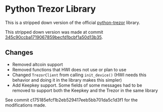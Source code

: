 # Python Trezor Library

This is a stripped down version of the official [python-trezor](https://github.com/trezor/trezor-firmware/tree/master/python) library.

This stripped down version was made at commit [345c90ccba1719067859becfd1bcbf1a50d13b35](https://github.com/trezor/trezor-firmware/commit/345c90ccba1719067859becfd1bcbf1a50d13b35).

## Changes

- Removed altcoin support
- Removed functions that HWI does not use or plan to use
- Changed `TrezorClient` from calling `init_device()` (HWI needs this behavior and doing it in the library makes this simpler)
- Add Keepkey support. Some fields of some messages had to be removed to support both the Keepkey and the Trezor in the same library

See commit c175185efcf1b2eb529417eeb5bb701da5c1d3f1 for the modifications made.
